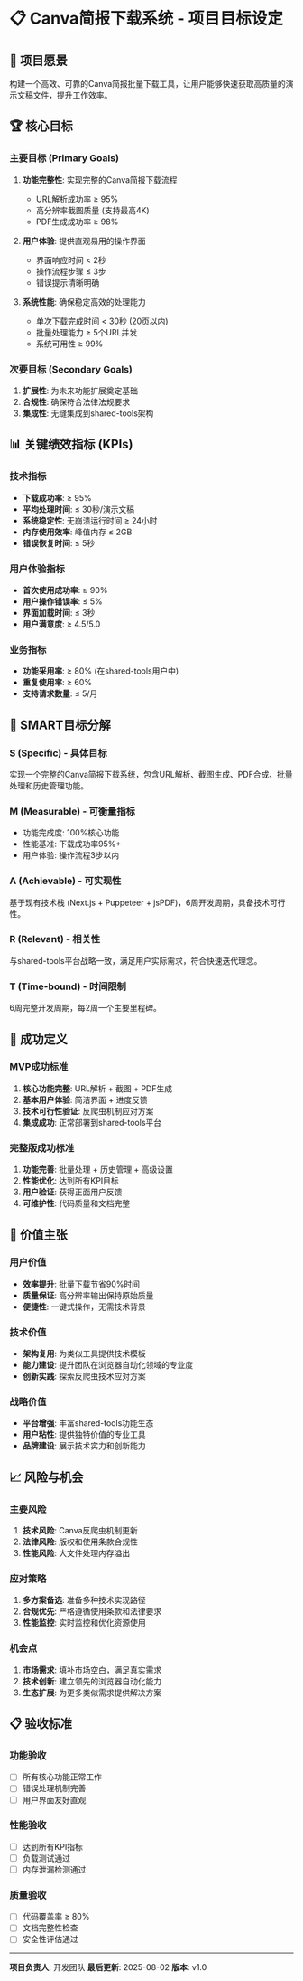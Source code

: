# 📋 Canva简报下载系统 - 项目目标设定

## 🎯 项目愿景
构建一个高效、可靠的Canva简报批量下载工具，让用户能够快速获取高质量的演示文稿文件，提升工作效率。

## 🏆 核心目标

### 主要目标 (Primary Goals)
1. **功能完整性**: 实现完整的Canva简报下载流程
   - URL解析成功率 ≥ 95%
   - 高分辨率截图质量 (支持最高4K)
   - PDF生成成功率 ≥ 98%

2. **用户体验**: 提供直观易用的操作界面
   - 界面响应时间 < 2秒
   - 操作流程步骤 ≤ 3步
   - 错误提示清晰明确

3. **系统性能**: 确保稳定高效的处理能力
   - 单次下载完成时间 < 30秒 (20页以内)
   - 批量处理能力 ≥ 5个URL并发
   - 系统可用性 ≥ 99%

### 次要目标 (Secondary Goals)
1. **扩展性**: 为未来功能扩展奠定基础
2. **合规性**: 确保符合法律法规要求
3. **集成性**: 无缝集成到shared-tools架构

## 📊 关键绩效指标 (KPIs)

### 技术指标
- **下载成功率**: ≥ 95%
- **平均处理时间**: ≤ 30秒/演示文稿
- **系统稳定性**: 无崩溃运行时间 ≥ 24小时
- **内存使用效率**: 峰值内存 ≤ 2GB
- **错误恢复时间**: ≤ 5秒

### 用户体验指标
- **首次使用成功率**: ≥ 90%
- **用户操作错误率**: ≤ 5%
- **界面加载时间**: ≤ 3秒
- **用户满意度**: ≥ 4.5/5.0

### 业务指标
- **功能采用率**: ≥ 80% (在shared-tools用户中)
- **重复使用率**: ≥ 60%
- **支持请求数量**: ≤ 5/月

## 🎯 SMART目标分解

### S (Specific) - 具体目标
实现一个完整的Canva简报下载系统，包含URL解析、截图生成、PDF合成、批量处理和历史管理功能。

### M (Measurable) - 可衡量指标
- 功能完成度: 100%核心功能
- 性能基准: 下载成功率95%+
- 用户体验: 操作流程3步以内

### A (Achievable) - 可实现性
基于现有技术栈 (Next.js + Puppeteer + jsPDF)，6周开发周期，具备技术可行性。

### R (Relevant) - 相关性
与shared-tools平台战略一致，满足用户实际需求，符合快速迭代理念。

### T (Time-bound) - 时间限制
6周完整开发周期，每2周一个主要里程碑。

## 🎯 成功定义

### MVP成功标准
1. **核心功能完整**: URL解析 + 截图 + PDF生成
2. **基本用户体验**: 简洁界面 + 进度反馈
3. **技术可行性验证**: 反爬虫机制应对方案
4. **集成成功**: 正常部署到shared-tools平台

### 完整版成功标准
1. **功能完善**: 批量处理 + 历史管理 + 高级设置
2. **性能优化**: 达到所有KPI目标
3. **用户验证**: 获得正面用户反馈
4. **可维护性**: 代码质量和文档完整

## 🚀 价值主张

### 用户价值
- **效率提升**: 批量下载节省90%时间
- **质量保证**: 高分辨率输出保持原始质量
- **便捷性**: 一键式操作，无需技术背景

### 技术价值
- **架构复用**: 为类似工具提供技术模板
- **能力建设**: 提升团队在浏览器自动化领域的专业度
- **创新实践**: 探索反爬虫技术应对方案

### 战略价值
- **平台增强**: 丰富shared-tools功能生态
- **用户粘性**: 提供独特价值的专业工具
- **品牌建设**: 展示技术实力和创新能力

## 📈 风险与机会

### 主要风险
1. **技术风险**: Canva反爬虫机制更新
2. **法律风险**: 版权和使用条款合规性
3. **性能风险**: 大文件处理内存溢出

### 应对策略
1. **多方案备选**: 准备多种技术实现路径
2. **合规优先**: 严格遵循使用条款和法律要求
3. **性能监控**: 实时监控和优化资源使用

### 机会点
1. **市场需求**: 填补市场空白，满足真实需求
2. **技术创新**: 建立领先的浏览器自动化能力
3. **生态扩展**: 为更多类似需求提供解决方案

## 📋 验收标准

### 功能验收
- [ ] 所有核心功能正常工作
- [ ] 错误处理机制完善
- [ ] 用户界面友好直观

### 性能验收
- [ ] 达到所有KPI指标
- [ ] 负载测试通过
- [ ] 内存泄漏检测通过

### 质量验收
- [ ] 代码覆盖率 ≥ 80%
- [ ] 文档完整性检查
- [ ] 安全性评估通过

---

**项目负责人**: 开发团队
**最后更新**: 2025-08-02
**版本**: v1.0